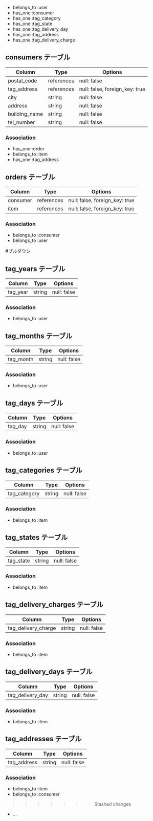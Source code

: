 


- belongs_to :user
- has_one :consumer
- has_one :tag_category
- has_one :tag_state
- has_one :tag_delivery_day
- has_one :tag_address
- has_one :tag_delivery_charge

## consumers テーブル

| Column        | Type       | Options                        |
| ------------- | ---------- | ------------------------------ |
| postal_code   | references | null: false                    |
| tag_address   | references | null: false, foreign_key: true |
| city          | string     | null: false                    |
| address       | string     | null: false                    |
| building_name | string     | null: false                    |
| tel_number    | string     | null: false                    |

### Association

- has_one :order
- belongs_to :item
- has_one :tag_address

## orders テーブル
| Column        | Type       | Options                        |
| ------------- | ---------- | ------------------------------ |
| consumer      | references | null: false, foreign_key: true |
| item          | references | null: false, foreign_key: true |

### Association

- belongs_to :consumer
- belongs_to :user




#プルダウン

## tag_years テーブル

| Column   | Type       | Options                        |
| -------- | ---------- | ------------------------------ |
| tag_year | string     | null: false                    |

### Association
- belongs_to :user



## tag_months テーブル

| Column     | Type       | Options                        |
| ---------- | ---------- | ------------------------------ |
| tag_month  | string     | null: false                    |

### Association
- belongs_to :user



## tag_days テーブル

| Column      | Type       | Options                        |
| ----------- | ---------- | ------------------------------ |
| tag_day     | string     | null: false                    |

### Association
- belongs_to :user



## tag_categories テーブル

| Column       | Type       | Options                        |
| ------------ | ---------- | ------------------------------ |
| tag_category | string     | null: false                    |

### Association

- belongs_to :item


## tag_states テーブル

| Column       | Type       | Options                        |
| ------------ | ---------- | ------------------------------ |
| tag_state    | string     | null: false                    |

### Association

- belongs_to :item


## tag_delivery_charges テーブル

| Column                | Type       | Options                        |
| --------------------- | ---------- | ------------------------------ |
| tag_delivery_charge   | string     | null: false                    |

### Association

- belongs_to :item


## tag_delivery_days テーブル

| Column                | Type       | Options                        |
| --------------------- | ---------- | ------------------------------ |
| tag_delivery_day      | string     | null: false                    |

### Association

- belongs_to :item

## tag_addresses テーブル

| Column                | Type       | Options                        |
| --------------------- | ---------- | ------------------------------ |
| tag_address           | string     | null: false                    |

### Association

- belongs_to :item
- belongs_to :consumer
>>>>>>> Stashed changes

* ...
